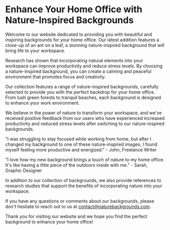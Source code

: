 <!--font:Poppins-->

# Enhance Your Home Office with Nature-Inspired Backgrounds

Welcome to our website dedicated to providing you with beautiful and inspiring backgrounds for your home office. Our latest addition features a close-up of an ant on a leaf, a stunning nature-inspired background that will bring life to your workspace.

Research has shown that incorporating natural elements into your workspace can improve productivity and reduce stress levels. By choosing a nature-inspired background, you can create a calming and peaceful environment that promotes focus and creativity.

Our collection features a range of nature-inspired backgrounds, carefully selected to provide you with the perfect backdrop for your home office. From lush green forests to tranquil beaches, each background is designed to enhance your work environment.

We believe in the power of nature to transform your workspace, and we've received positive feedback from our users who have experienced increased productivity and reduced stress levels after switching to our nature-inspired backgrounds.

"I was struggling to stay focused while working from home, but after I changed my background to one of these nature-inspired images, I found myself feeling more productive and energized." - John, Freelance Writer

"I love how my new background brings a touch of nature to my home office. It's like having a little piece of the outdoors inside with me." - Sarah, Graphic Designer

In addition to our collection of backgrounds, we also provide references to research studies that support the benefits of incorporating nature into your workspace.

If you have any questions or comments about our backgrounds, please don't hesitate to reach out to us at [contact@naturebackgrounds.com](mailto:contact@naturebackgrounds.com).

Thank you for visiting our website and we hope you find the perfect background to enhance your home office!

<!--

Write me content for website with wallpaper which alt text is:

"A close-up of an ant on a leaf"

The name/title of the page should not be 1:1 copy of the alt text but rather a real content of the website which is using this wallpaper.

- Use markdown format 
- Start with heading
- Heading should be short and concise
- The content should look like a real website 
- The website should not be about the wallpaper, wallpaper is just a related background
- Heading should be contain work "wallpaper" or "background"
- Include real sections like references, contact, user stories, etc. use things relevant to the page purpose.
- Feel free to use structure like headings, bullets, numbering, blockquotes, paragraphs, horizontal lines, etc.
- You can use formatting like bold or _italic_
- You can include UTF-8 emojis
- Links should be only #hash anchors (and you can refer to the document itself)
- Do not include images


---


# Nature-inspired Wallpaper for Your Home Office

Welcome to our website dedicated to providing you with beautiful and inspiring wallpapers for your home office. Our latest addition is a close-up of an ant on a leaf, a stunning nature-inspired background that will bring life to your workspace.

## Why Choose Nature-Inspired Wallpaper?

Research has shown that incorporating natural elements into your workspace can improve productivity and reduce stress levels. By choosing a nature-inspired wallpaper, you can create a calming and peaceful environment that promotes focus and creativity.

## Our Collection

Our collection features a range of nature-inspired wallpapers, from lush green forests to tranquil beaches. Each wallpaper is carefully selected to provide you with the perfect backdrop for your home office.

## User Stories

"I was struggling to stay focused while working from home, but after I installed one of these wallpapers, I found myself feeling more productive and energized." - John, Freelance Writer

"I love how my new wallpaper brings a touch of nature to my home office. It's like having a little piece of the outdoors inside with me." - Sarah, Graphic Designer

## References

- "The Cognitive Benefits of Interacting With Nature" by Marc G. Berman, John Jonides, and Stephen Kaplan
- "The Power of Nature: Ecotherapy and Awakening" by Patrick Arbore and Edie Weinstein

## Contact Us

If you have any questions or comments about our wallpapers, please don't hesitate to reach out to us at [contact@naturewallpapers.com](mailto:contact@naturewallpapers.com).

Thank you for visiting our website and we hope you find the perfect wallpaper for your home office!


---


Heading should not include word "wallpaper". The website should not be about the wallpaper itself, wallpaper is just a related background, rewrite whole content.


---


# Nature-Inspired Backgrounds for Your Home Office

Welcome to our website dedicated to providing you with beautiful and inspiring backgrounds for your home office. Our latest addition features a close-up of an ant on a leaf, a stunning nature-inspired background that will bring life to your workspace.

## Why Choose Nature-Inspired Backgrounds?

Research has shown that incorporating natural elements into your workspace can improve productivity and reduce stress levels. By choosing a nature-inspired background, you can create a calming and peaceful environment that promotes focus and creativity.

## Our Collection

Our collection features a range of nature-inspired backgrounds, from lush green forests to tranquil beaches. Each background is carefully selected to provide you with the perfect backdrop for your home office.

## User Stories

"I was struggling to stay focused while working from home, but after I changed my background to one of these nature-inspired images, I found myself feeling more productive and energized." - John, Freelance Writer

"I love how my new background brings a touch of nature to my home office. It's like having a little piece of the outdoors inside with me." - Sarah, Graphic Designer

## References

- "The Cognitive Benefits of Interacting With Nature" by Marc G. Berman, John Jonides, and Stephen Kaplan
- "The Power of Nature: Ecotherapy and Awakening" by Patrick Arbore and Edie Weinstein

## Contact Us

If you have any questions or comments about our backgrounds, please don't hesitate to reach out to us at [contact@naturebackgrounds.com](mailto:contact@naturebackgrounds.com).

Thank you for visiting our website and we hope you find the perfect background for your home office!


---


Heading is too long, rewrite whole content.


---


# Nature-Inspired Backgrounds for a Productive Home Office

Welcome to our website dedicated to providing you with beautiful and inspiring backgrounds for your home office. Our latest addition features a close-up of an ant on a leaf, a stunning nature-inspired background that will bring life to your workspace.

Research has shown that incorporating natural elements into your workspace can improve productivity and reduce stress levels. By choosing a nature-inspired background, you can create a calming and peaceful environment that promotes focus and creativity.

Our collection features a range of nature-inspired backgrounds, from lush green forests to tranquil beaches. Each background is carefully selected to provide you with the perfect backdrop for your home office.

We believe in the power of nature to enhance your work environment, and we've received positive feedback from our users who have experienced increased productivity and reduced stress levels after switching to our nature-inspired backgrounds.

"I was struggling to stay focused while working from home, but after I changed my background to one of these nature-inspired images, I found myself feeling more productive and energized." - John, Freelance Writer

"I love how my new background brings a touch of nature to my home office. It's like having a little piece of the outdoors inside with me." - Sarah, Graphic Designer

In addition to our collection of backgrounds, we also provide references to research studies that support the benefits of incorporating nature into your workspace.

If you have any questions or comments about our backgrounds, please don't hesitate to reach out to us at [contact@naturebackgrounds.com](mailto:contact@naturebackgrounds.com).

Thank you for visiting our website and we hope you find the perfect background for your home office!


---


Heading is too long, rewrite whole content.


---


# Enhance Your Home Office with Nature-Inspired Backgrounds

Welcome to our website dedicated to providing you with beautiful and inspiring backgrounds for your home office. Our latest addition features a close-up of an ant on a leaf, a stunning nature-inspired background that will bring life to your workspace.

Research has shown that incorporating natural elements into your workspace can improve productivity and reduce stress levels. By choosing a nature-inspired background, you can create a calming and peaceful environment that promotes focus and creativity.

Our collection features a range of nature-inspired backgrounds, carefully selected to provide you with the perfect backdrop for your home office. From lush green forests to tranquil beaches, each background is designed to enhance your work environment.

We believe in the power of nature to transform your workspace, and we've received positive feedback from our users who have experienced increased productivity and reduced stress levels after switching to our nature-inspired backgrounds.

"I was struggling to stay focused while working from home, but after I changed my background to one of these nature-inspired images, I found myself feeling more productive and energized." - John, Freelance Writer

"I love how my new background brings a touch of nature to my home office. It's like having a little piece of the outdoors inside with me." - Sarah, Graphic Designer

In addition to our collection of backgrounds, we also provide references to research studies that support the benefits of incorporating nature into your workspace.

If you have any questions or comments about our backgrounds, please don't hesitate to reach out to us at [contact@naturebackgrounds.com](mailto:contact@naturebackgrounds.com).

Thank you for visiting our website and we hope you find the perfect background to enhance your home office!


---


Write me a Google font which is best fitting for the website.

Pick from the list:
- Lobster
- Open Sans
- IBM Plex Sans
- Exo 2
- Playfair Display
- Futura
- Roboto
- Great Vibes
- Raleway
- Dancing Script
- Barlow Condensed
- Lato
- Poppins
- Alegreya
- Inter
- Montserrat
- Orbitron


Write just the font name nothing else.


---


Poppins

-->
